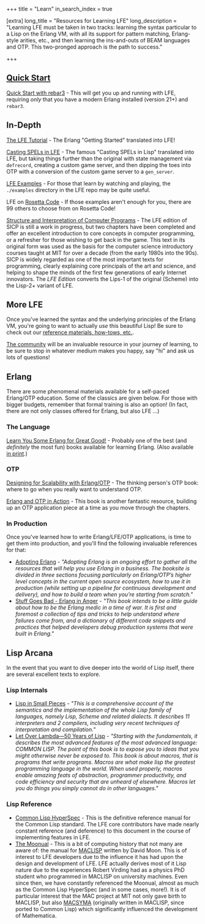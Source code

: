 +++
title = "Learn"
in_search_index = true

[extra]
long_title = "Resources for Learning LFE"
long_description = "Learning LFE must be taken in two tracks: learning the syntax particular to a Lisp on the Erlang VM, with all its support for pattern matching, Erlang-style arities, etc., and then learning the ins-and-outs of BEAM languages and OTP. This two-pronged approach is the path to success."

+++

## [Quick Start](#quick-start)

[Quick Start with rebar3](https://cnbbooks.github.io/lfe-manual/part1/intro/setup.html) - This will get you up and running with LFE, requiring _only_ that you have a modern Erlang installed (version 21+) and `rebar3`.

## In-Depth

[The LFE Tutorial](https://lfe.io/books/tutorial/) - The Erlang "Getting Started" translated into LFE!

[Casting SPELs in LFE](https://lfe.io/books/casting-spels/) - The famous "Casting SPELs in Lisp" translated into LFE, but taking things further than the original with state management via `defrecord`, creating a custom game server, and then dipping the toes into OTP with a conversion of the custom game server to a `gen_server`.

[LFE Examples](https://github.com/lfe/lfe/tree/develop/examples) - For those that learn by watching and playing, the `./examples` directory in the LFE repo may be quite useful.

LFE on [Rosetta Code](https://rosettacode.org/wiki/Category:LFE) - If those examples aren't enough for you, there are 99 others to choose from on Rosetta Code!

[Structure and Interpretation of Computer Programs](https://lfe.io/books/sicp/) - The LFE edition of SICP is still a work in progress, but two chapters have been completed and offer an excellent introduction to core concepts in computer programming, or a refresher for those wishing to get back in the game. This text in its original form was used as the basis for the computer science introductory courses taught at MIT for over a decade (from the early 1980s into the 90s). SICP is widely regarded as one of the most important texts for programming, clearly explaining core principals of the art and science, and helping to shape the minds of the first few generations of early Internet innovators. The _LFE Edition_  converts the Lips-1 of the original (Scheme) into the Lisp-2+ variant of LFE.

## More LFE

Once you've learned the syntax and the underlying principles of the Erlang VM, you're going to want to actually _use_ this beautiful Lisp! Be sure to check out our [reference materials, how-tows, etc.](/use).

[The community](/community) will be an invaluable resource in your journey of learning, to be sure to stop in whatever medium makes you happy, say "hi" and ask us lots of questions!


## Erlang

There are some phenomenal materials available for a self-paced Erlang/OTP education. Some of the classics are given below. For those with bigger budgets, remember that formal training is also an option! (In fact, there are not only classes offered for Erlang, but also LFE ...)

### The Language

[Learn You Some Erlang for Great Good!](https://learnyousomeerlang.com/) - Probably one of the best (and _definitely_ the most fun) books available for learning Erlang. (Also available [in print](https://nostarch.com/erlang).)

### OTP

[Designing for Scalability with Erlang/OTP](https://www.oreilly.com/library/view/designing-for-scalability/9781449361556/) - The thinking person's OTP book: where to go when you really want to understand OTP.

[Erlang and OTP in Action](https://www.manning.com/books/erlang-and-otp-in-action) - This book is another fantastic resource, building up an OTP application piece at a time as you move through the chapters.

### In Production

Once you've learned how to write Erlang/LFE/OTP applications, is time to get them into production, and you'll find the following invaluable references for that:

* [Adopting Erlang](https://adoptingerlang.org/) - _"Adopting Erlang is an ongoing effort to gather all the resources that will help you use Erlang in a business. The booksite is divided in three sections focusing particularly on Erlang/OTP’s higher level concepts in the current open source ecosystem, how to use it in production (while setting up a pipeline for continuous development and delivery), and how to build a team when you’re starting from scratch."_
* [Stuff Goes Bad - Erlang in Anger](https://erlang-in-anger.com/) - _"This book intends to be a little guide about how to be the Erlang medic in a time of war. It is first and foremost a collection of tips and tricks to help understand where failures come from, and a dictionary of different code snippets and practices that helped developers debug production systems that were built in Erlang."_

## Lisp Arcana

In the event that you want to dive deeper into the world of Lisp itself, there are several excellent texts to explore.

### Lisp Internals

* [Lisp in Small Pieces](https://www.cambridge.org/core/books/lisp-in-small-pieces/66FD2BE3EDDDC68CA87D652C82CF849E) - _"This is a comprehensive account of the semantics and the implementation of the whole Lisp family of languages, namely Lisp, Scheme and related dialects. It describes 11 interpreters and 2 compilers, including very recent techniques of interpretation and compilation."_
* [Let Over Lambda—50 Years of Lisp](https://letoverlambda.com/) - _"Starting with the fundamentals, it describes the most advanced features of the most advanced language: COMMON LISP. The point of this book is to expose you to ideas that you might otherwise never be exposed to. This book is about macros, that is programs that write programs. Macros are what make lisp the greatest programming language in the world. When used properly, macros enable amazing feats of abstraction, programmer productivity, and code efficiency and security that are unheard of elsewhere. Macros let you do things you simply cannot do in other languages."_

### Lisp Reference

* [Common Lisp HyperSpec](http://www.lispworks.com/documentation/HyperSpec/Front/Contents.htm) - This is the definitive reference manual for the Common Lisp standard. The LFE core contributors have made nearly constant reference (and deference) to this document in the course of implementing features in LFE.
* [The Moonual](http://www.softwarepreservation.org/projects/LISP/MIT/Moon-MACLISP_Reference_Manual-Apr_08_1974.pdf) - This is a bit of computing history that not many are aware of: the manual for [MACLISP](https://en.wikipedia.org/wiki/Maclisp) written by David Moon. This is of interest to LFE developers due to the influence it has had upon the design and development of LFE. LFE actually derives most of it Lisp nature due to the experiences Robert Virding had as a physics PhD student who programmed in MACLISP on university machines. Even since then, we have constantly referenced the Moonual, almost as much as the Common Lisp HyperSpec (and in some cases, more!). It is of particular interest that the MAC project at MIT not only gave birth to MACLISP, but also [MACSYMA](https://en.wikipedia.org/wiki/Macsyma) (originally written in MACLISP, since ported to Common Lisp) which significantly influenced the development of Mathematica.
